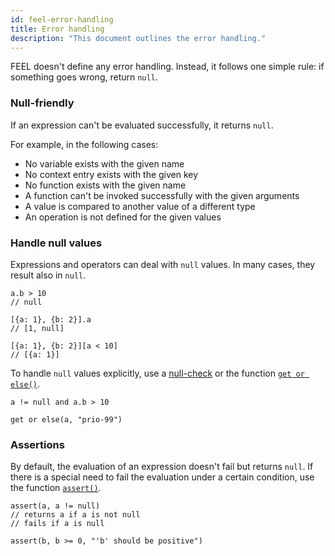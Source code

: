 ```yaml
---
id: feel-error-handling
title: Error handling
description: "This document outlines the error handling."
---
```


FEEL doesn't define any error handling. Instead, it follows one simple rule: if something
goes wrong, return `null`.

### Null-friendly

If an expression can't be evaluated successfully, it returns `null`.

For example, in the following cases:

- No variable exists with the given name
- No context entry exists with the given key
- No function exists with the given name
- A function can't be invoked successfully with the given arguments
- A value is compared to another value of a different type
- An operation is not defined for the given values

### Handle null values

Expressions and operators can deal with `null` values. In many cases, they result also in `null`.

```feel
a.b > 10
// null

[{a: 1}, {b: 2}].a
// [1, null]

[{a: 1}, {b: 2}][a < 10]
// [{a: 1}]
```

To handle `null` values explicitly, use
a [null-check](/components/modeler/feel/language-guide/feel-boolean-expressions.md#null-check) or the
function [`get or else()`](/components/modeler/feel/builtin-functions/feel-built-in-functions-boolean.md#get-or-elsevalue-default).

```feel
a != null and a.b > 10

get or else(a, "prio-99")
```

### Assertions

By default, the evaluation of an expression doesn't fail but returns `null`. If there is a special need to fail the
evaluation under a certain condition, use the
function [`assert()`](/components/modeler/feel/builtin-functions/feel-built-in-functions-boolean.md#assertvalue-condition).

```feel
assert(a, a != null)
// returns a if a is not null
// fails if a is null

assert(b, b >= 0, "'b' should be positive")
```

